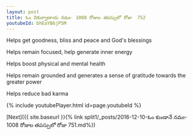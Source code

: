 ```yaml
---
layout: post
title: ఓం వికుర్వాణాయ నమః- 1008 రోజుల తపస్సులో రోజు  752
youtubeId: bhEaYB6jP5M
---
```

 
 
Helps get goodness, bliss and peace and God's blessings
 
Helps remain focused, help generate inner energy 
 
Helps boost physical and mental health 
 
Helps remain grounded and generates a sense of gratitude towards the greater power 
 
Helps reduce bad karma
 
 
 
 


{% include youtubePlayer.html id=page.youtubeId %}
 
[Next]({{ site.baseurl }}{% link  split1/_posts/2016-12-10-ఓం కుండానే నమః- 1008 రోజుల తపస్సులో రోజు  751.md%})
 
